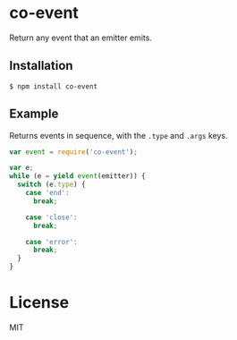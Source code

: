 
# co-event

  Return any event that an emitter emits.

## Installation

```
$ npm install co-event
```

## Example

 Returns events in sequence, with the `.type` and `.args` keys.

```js
var event = require('co-event');

var e;
while (e = yield event(emitter)) {
  switch (e.type) {
    case 'end':
      break;

    case 'close':
      break;

    case 'error':
      break;
  }
}
```

# License

  MIT
